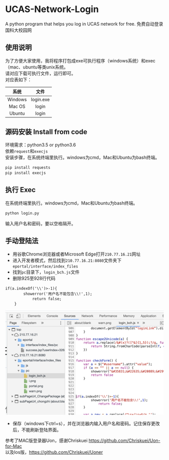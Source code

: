 # UCAS-Network-Login
A python program that helps you log in UCAS network for free. 免费自动登录国科大校园网

## 使用说明
为了方便大家使用，我将程序打包成exe可执行程序（windows系统）和exec（mac、ubuntu等类unix系统。<br/>
请对应下载可执行文件，运行即可。<br/>
对应表如下：

| 系统 | 文件 |
| :------: | :------: |
| Windows | login.exe |
| Mac OS | login |
| Ubuntu | login |
## 源码安装 Install from code
环境需求：python3.5 or python3.6<br/>
依赖`request`和`execjs`<br/>
安装步骤，在系统终端里执行。windows为cmd，Mac和Ubuntu为bash终端。
```bash
pip install requests
pip install execjs
```
## 执行 Exec
在系统终端里执行。windows为cmd，Mac和Ubuntu为bash终端。
```bash
python login.py
```
输入用户名和密码，要以空格隔开。

## 手动登陆法
* 用谷歌Chrome浏览器或者Microsoft Edge打开`210.77.16.21`网址
* 进入开发者模式，然后找到`210.77.16.21:8080`文件夹下`eportal/interface/index_files`
* 找到`pc`目录下，`login_bch.js`文件
* 删除925至928行代码
```
if(a.indexOf('\\')>-1){
  		showerror('用户名不能包含\\!',1);
			return false;
  	}
```
![avatar](screen.png)
* 保存（windows下ctrl+s），并在浏览器内输入用户名和密码。记住保存更改后，不能刷新登陆界面。

参考了MAC版登录器Uon，感谢Chriskuei
https://github.com/Chriskuei/Uon-for-Mac <br/>
以及Ios版，https://github.com/Chriskuei/Uoner



